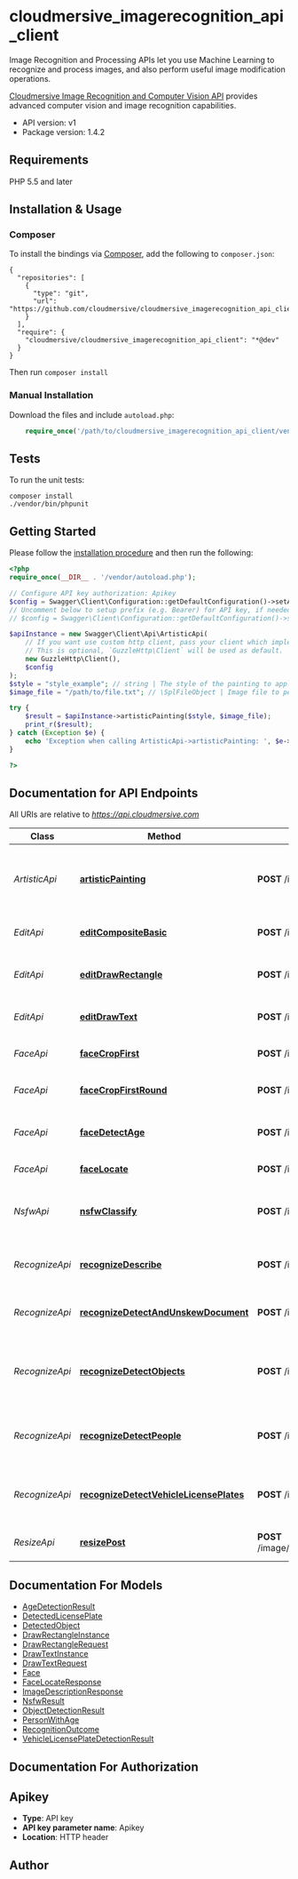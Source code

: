 # cloudmersive_imagerecognition_api_client
Image Recognition and Processing APIs let you use Machine Learning to recognize and process images, and also perform useful image modification operations.

[Cloudmersive Image Recognition and Computer Vision API](https://www.cloudmersive.com/image-recognition-and-processing-api) provides advanced computer vision and image recognition capabilities.

- API version: v1
- Package version: 1.4.2


## Requirements

PHP 5.5 and later

## Installation & Usage
### Composer

To install the bindings via [Composer](http://getcomposer.org/), add the following to `composer.json`:

```
{
  "repositories": [
    {
      "type": "git",
      "url": "https://github.com/cloudmersive/cloudmersive_imagerecognition_api_client.git"
    }
  ],
  "require": {
    "cloudmersive/cloudmersive_imagerecognition_api_client": "*@dev"
  }
}
```

Then run `composer install`

### Manual Installation

Download the files and include `autoload.php`:

```php
    require_once('/path/to/cloudmersive_imagerecognition_api_client/vendor/autoload.php');
```

## Tests

To run the unit tests:

```
composer install
./vendor/bin/phpunit
```

## Getting Started

Please follow the [installation procedure](#installation--usage) and then run the following:

```php
<?php
require_once(__DIR__ . '/vendor/autoload.php');

// Configure API key authorization: Apikey
$config = Swagger\Client\Configuration::getDefaultConfiguration()->setApiKey('Apikey', 'YOUR_API_KEY');
// Uncomment below to setup prefix (e.g. Bearer) for API key, if needed
// $config = Swagger\Client\Configuration::getDefaultConfiguration()->setApiKeyPrefix('Apikey', 'Bearer');

$apiInstance = new Swagger\Client\Api\ArtisticApi(
    // If you want use custom http client, pass your client which implements `GuzzleHttp\ClientInterface`.
    // This is optional, `GuzzleHttp\Client` will be used as default.
    new GuzzleHttp\Client(),
    $config
);
$style = "style_example"; // string | The style of the painting to apply.  To start, try \"udnie\" a painting style.  Possible values are: \"udnie\", \"wave\", \"la_muse\", \"rain_princess\".
$image_file = "/path/to/file.txt"; // \SplFileObject | Image file to perform the operation on.  Common file formats such as PNG, JPEG are supported.

try {
    $result = $apiInstance->artisticPainting($style, $image_file);
    print_r($result);
} catch (Exception $e) {
    echo 'Exception when calling ArtisticApi->artisticPainting: ', $e->getMessage(), PHP_EOL;
}

?>
```

## Documentation for API Endpoints

All URIs are relative to *https://api.cloudmersive.com*

Class | Method | HTTP request | Description
------------ | ------------- | ------------- | -------------
*ArtisticApi* | [**artisticPainting**](docs/Api/ArtisticApi.md#artisticpainting) | **POST** /image/artistic/painting/{style} | Transform an image into an artistic painting automatically
*EditApi* | [**editCompositeBasic**](docs/Api/EditApi.md#editcompositebasic) | **POST** /image/edit/composite/{location} | Composite two images together
*EditApi* | [**editDrawRectangle**](docs/Api/EditApi.md#editdrawrectangle) | **POST** /image/edit/draw/rectangle | Draw rectangle onto an image
*EditApi* | [**editDrawText**](docs/Api/EditApi.md#editdrawtext) | **POST** /image/edit/draw/text | Draw text onto an image
*FaceApi* | [**faceCropFirst**](docs/Api/FaceApi.md#facecropfirst) | **POST** /image/face/crop/first | Crop image to face (square)
*FaceApi* | [**faceCropFirstRound**](docs/Api/FaceApi.md#facecropfirstround) | **POST** /image/face/crop/first/round | Crop image to face (round)
*FaceApi* | [**faceDetectAge**](docs/Api/FaceApi.md#facedetectage) | **POST** /image/face/detect-age | Detect the age of people in an image
*FaceApi* | [**faceLocate**](docs/Api/FaceApi.md#facelocate) | **POST** /image/face/locate | Find faces in an image
*NsfwApi* | [**nsfwClassify**](docs/Api/NsfwApi.md#nsfwclassify) | **POST** /image/nsfw/classify | Not safe for work (NSFW) racy content classification
*RecognizeApi* | [**recognizeDescribe**](docs/Api/RecognizeApi.md#recognizedescribe) | **POST** /image/recognize/describe | Describe an image in natural language
*RecognizeApi* | [**recognizeDetectAndUnskewDocument**](docs/Api/RecognizeApi.md#recognizedetectandunskewdocument) | **POST** /image/recognize/detect-document/unskew | Detect and unskew a photo of a document
*RecognizeApi* | [**recognizeDetectObjects**](docs/Api/RecognizeApi.md#recognizedetectobjects) | **POST** /image/recognize/detect-objects | Detect objects, including types and locations, in an image
*RecognizeApi* | [**recognizeDetectPeople**](docs/Api/RecognizeApi.md#recognizedetectpeople) | **POST** /image/recognize/detect-people | Detect people, including locations, in an image
*RecognizeApi* | [**recognizeDetectVehicleLicensePlates**](docs/Api/RecognizeApi.md#recognizedetectvehiclelicenseplates) | **POST** /image/recognize/detect-vehicle-license-plates | Detect vehicle license plates in an image
*ResizeApi* | [**resizePost**](docs/Api/ResizeApi.md#resizepost) | **POST** /image/resize/preserveAspectRatio/{maxWidth}/{maxHeight} | Resize an image with parameters


## Documentation For Models

 - [AgeDetectionResult](docs/Model/AgeDetectionResult.md)
 - [DetectedLicensePlate](docs/Model/DetectedLicensePlate.md)
 - [DetectedObject](docs/Model/DetectedObject.md)
 - [DrawRectangleInstance](docs/Model/DrawRectangleInstance.md)
 - [DrawRectangleRequest](docs/Model/DrawRectangleRequest.md)
 - [DrawTextInstance](docs/Model/DrawTextInstance.md)
 - [DrawTextRequest](docs/Model/DrawTextRequest.md)
 - [Face](docs/Model/Face.md)
 - [FaceLocateResponse](docs/Model/FaceLocateResponse.md)
 - [ImageDescriptionResponse](docs/Model/ImageDescriptionResponse.md)
 - [NsfwResult](docs/Model/NsfwResult.md)
 - [ObjectDetectionResult](docs/Model/ObjectDetectionResult.md)
 - [PersonWithAge](docs/Model/PersonWithAge.md)
 - [RecognitionOutcome](docs/Model/RecognitionOutcome.md)
 - [VehicleLicensePlateDetectionResult](docs/Model/VehicleLicensePlateDetectionResult.md)


## Documentation For Authorization


## Apikey

- **Type**: API key
- **API key parameter name**: Apikey
- **Location**: HTTP header


## Author




